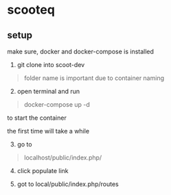 # scooteq

## setup
make sure, docker and docker-compose is installed

1. git clone into scoot-dev
>folder name is important due to container naming

2. open terminal and run
> docker-compose up -d

to start the container

the first time will take a while

3. go to 
>localhost/public/index.php/

4. click populate link

5. got to local/public/index.php/routes
